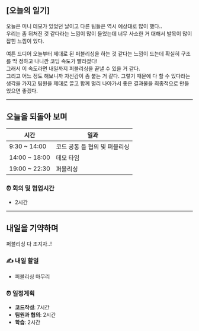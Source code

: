 ## [오늘의 일기]

오늘은 미니 데모가 있었던 날이고 다른 팀들은 역시 예상대로 많이 했다..  
우리는 좀 뒤쳐진 것 같다라는 느낌이 많이 들었는데 너무 사소한 거 대해서 발목이 많이 잡힌 느낌이 있다.

여튼 드디어 오늘부터 제대로 된 퍼블리싱을 하는 것 같다는 느낌이 드는데 확실히 구조를 딱 정하고 나니깐 코딩 속도가 빨라졌다!  
그래서 이 속도라면 내일까지 퍼블리싱을 끝낼 수 있을 거 같다.  
그리고 어느 정도 해보니까 자신감이 좀 붙는 거 같다.  그렇기 때문에 다 할 수 있다라는 생각을 가지고 팀원을 제대로 끌고 함께 멀리 나아가서 좋은 결과물을 최종적으로 만들었으면 좋겠다.

---

## 오늘을 되돌아 보며

| 시간 | 일과 |
| --- | --- |
| 9:30 ~ 14:00 | 코드 공통 틀 협의 및 퍼블리싱 |
| 14:00 ~ 18:00 | 데모 타임  |
| 19:00 ~ 22:30 | 퍼블리싱 |


### ⏰ 회의 및 협업시간

- 2시간


---

## 내일을 기약하며

퍼블리싱 다 조지자..!

### ✍️ 내일 할일

- 퍼블리싱 마무리

### ⏰ 일정계획

- **코드작성**: 7시간
- **팀원과 협의**: 2시간
- **학습**: 2시간